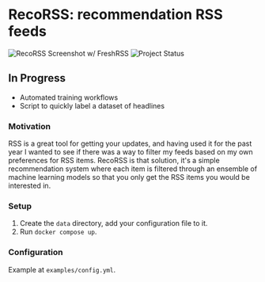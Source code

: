 # RecoRSS: recommendation RSS feeds

![RecoRSS Screenshot w/ FreshRSS](https://sltptr.github.io/static/images/recorss.png)
![Project Status](https://img.shields.io/badge/Status-InDevelopment-red.svg)

## In Progress

- Automated training workflows
- Script to quickly label a dataset of headlines

### Motivation

RSS is a great tool for getting your updates, and having used it for the past year
I wanted to see if there was a way to filter my feeds based on my own preferences for
RSS items. RecoRSS is that solution, it's a simple recommendation system where each
item is filtered through an ensemble of machine learning models so that you only get
the RSS items you would be interested in.

### Setup

1. Create the `data` directory, add your configuration file to it.
2. Run `docker compose up`.

### Configuration

Example at `examples/config.yml`.
